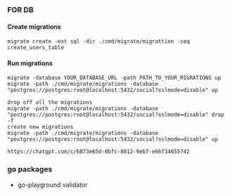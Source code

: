 ### FOR DB

#### Create migrations
```
migrate create -ext sql -dir ./cmd/migrate/migrattion -seq create_users_table
```
#### Run migrations
```
migrate -database YOUR_DATABASE_URL -path PATH_TO_YOUR_MIGRATIONS up
migrate -path ./cmd/migrate/migrations -database "postgres://postgres:root@localhost:5432/social?sslmode=disable" up

drop off all the migrations
migrate -path ./cmd/migrate/migrations -database "postgres://postgres:root@localhost:5432/social?sslmode=disable" drop -f
create new migrations
migrate -path ./cmd/migrate/migrations -database "postgres://postgres:root@localhost:5432/social?sslmode=disable" up

https://chatgpt.com/c/6873e65d-0bfc-8012-9eb7-e66f34655742

```


### go packages
- go-playground validator